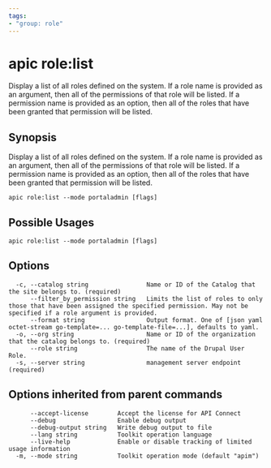 ```yaml
---
tags:
- "group: role"
---
```

# apic role:list

Display a list of all roles defined on the system. If a role name is provided as an argument, then all of the permissions of that role will be listed. If a permission name is provided as an option, then all of the roles that have been granted that permission will be listed.

## Synopsis

Display a list of all roles defined on the system. If a role name is provided as an argument, then all of the permissions of that role will be listed. If a permission name is provided as an option, then all of the roles that have been granted that permission will be listed.

```
apic role:list --mode portaladmin [flags]
```

## Possible Usages

```
apic role:list --mode portaladmin [flags]
```

## Options

```
  -c, --catalog string                Name or ID of the Catalog that the site belongs to. (required)
      --filter_by_permission string   Limits the list of roles to only those that have been assigned the specified permission. May not be specified if a role argument is provided.
      --format string                 Output format. One of [json yaml octet-stream go-template=... go-template-file=...], defaults to yaml.
  -o, --org string                    Name or ID of the organization that the catalog belongs to. (required)
      --role string                   The name of the Drupal User Role.
  -s, --server string                 management server endpoint (required)
```

## Options inherited from parent commands

```
      --accept-license        Accept the license for API Connect
      --debug                 Enable debug output
      --debug-output string   Write debug output to file
      --lang string           Toolkit operation language
      --live-help             Enable or disable tracking of limited usage information
  -m, --mode string           Toolkit operation mode (default "apim")
```

